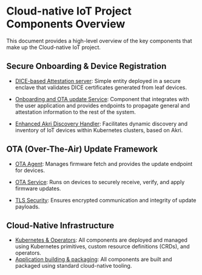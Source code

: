 # Cloud-native IoT Project Components Overview

This document provides a high-level overview of the key components that make up
the Cloud-native IoT project.

## Secure Onboarding & Device Registration

- [DICE-based Attestation server](attestation-server.md): Simple entity deployed in a secure enclave that validates DICE certificates generated from leaf devices.
- [Onboarding and OTA update Service](esp32-akri.md): Component that integrates with the user application and provides endpoints to propagate general and attestation information to the rest of the system.
- [Enhanced Akri Discovery Handler](akri-dh.md): Facilitates dynamic discovery and inventory of IoT devices within Kubernetes clusters, based on Akri.

  <!-- [:octicons-arrow-right-24: Read More](onboarding/overview.md) -->

## OTA (Over-The-Air) Update Framework

- [OTA Agent](ota-agent.md): Manages firmware fetch and provides the update endpoint for devices.
- [OTA Service](ota-service.md): Runs on devices to securely receive, verify, and apply firmware updates.
- [TLS Security](mbedtls.md): Ensures encrypted communication and integrity of update payloads.

  <!-- [:octicons-arrow-right-24: Read More](ota-updates/overview.md) -->

## Cloud-Native Infrastructure

- [Kubernetes & Operators](flashjob.md): All components are deployed and managed using Kubernetes primitives, custom resource definitions (CRDs), and operators.
- [Application building & packaging](../developer/building.md): All components are built and packaged using standard cloud-native tooling.

<!---- Observability: Metrics, logs, and tracing are integrated to monitor device health, OTA progress, and offload performance. -->

  <!-- [:octicons-arrow-right-24: Read More](../flashjob-operator/overview.md) -->
<!--
# Onboarding Overview

Secure device onboarding is a cornerstone of our platform, enabling zero-touch, verifiable registration of edge devices. The onboarding workflow is anchored on the **DICE (Device Identifier Composition Engine)** standard and integrated with Akri to register and expose trusted devices within Kubernetes.

## Goals

- Ensure only trusted devices can join the system
- Automate device inventory creation
- Map discovered and authenticated devices as Kubernetes resources

## Core Components

- **DICE Auth Service**: Verifies attestation certificates from devices.
- **Submit Service**: Lightweight device-side tool to initiate onboarding.
- **Akri Integration**: Extends Akri discovery to perform security checks before admission.

## High-Level Flow

1. Device generates a DICE-based attestation report.
2. Device sends attestation + metadata via the Submit client.
3. DICE Auth Service verifies identity and signs onboarding token.
4. Akri registers device as a Kubernetes resource.

Trusted onboarding is a prerequisite for OTA updates and resource offloading.

# OTA Update Framework

Our OTA framework enables secure and modular delivery of firmware and software updates to both ESP32 and Linux-based devices. The design separates update orchestration, delivery, and verification, ensuring robustness and extensibility.

## Key Goals

- Secure firmware delivery (TLS + attestation validation)
- Minimal downtime for device updates
- Support for heterogeneous targets (ESP32, Linux-class devices)
- CRD-based update management

## Core Components

- **OTA Agent**: Server-side control plane and proxy to firmware registry.
- **OTA Service**: Runs on devices; receives and applies updates.
- **Firmware Signing and Verification**: Ensures authenticity and integrity.

Only devices that pass onboarding can receive OTA updates.

# Resource Offloading

Edge devices often have limited compute resources. To support demanding workloads like ML inference or real-time data processing, we enable **secure and dynamic offloading** of compute tasks to neighboring or cloud-based accelerators.

## Key Concepts

- **vAccel**: Abstraction for heterogeneous acceleration (e.g., GPU, TPU).
- **Neighbor Offloading**: Offloading to nearby nodes in a federated edge setup.
- **Secure Channel**: All offloading happens over mutually authenticated, encrypted channels.

## Benefits

- Reduced on-device compute load
- Accelerated inference and analytics
- Seamless fallback to cloud if no neighbor is available

Offloading decisions are policy-driven and workload-aware.
-->
